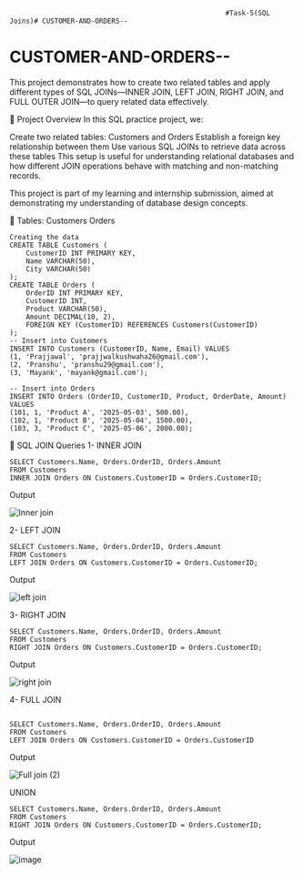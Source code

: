                                                          #Task-5(SQL Joins)# CUSTOMER-AND-ORDERS--
# CUSTOMER-AND-ORDERS--
                                                   
This project demonstrates how to create two related tables and apply different types of SQL JOINs—INNER JOIN, LEFT JOIN, RIGHT JOIN, and FULL OUTER JOIN—to query related data effectively.

📁 Project Overview
In this SQL practice project, we:

Create two related tables: Customers and Orders
Establish a foreign key relationship between them
Use various SQL JOINs to retrieve data across these tables
This setup is useful for understanding relational databases and how different JOIN operations behave with matching and non-matching records.

This project is part of my learning and internship submission, aimed at demonstrating my understanding of database design concepts.

📌 Tables:
Customers
Orders
``` 🧾SQL Script
Creating the data
CREATE TABLE Customers (
    CustomerID INT PRIMARY KEY,
    Name VARCHAR(50),
    City VARCHAR(50)
);
CREATE TABLE Orders (
    OrderID INT PRIMARY KEY,
    CustomerID INT,
    Product VARCHAR(50),
    Amount DECIMAL(10, 2),
    FOREIGN KEY (CustomerID) REFERENCES Customers(CustomerID)
);
-- Insert into Customers
INSERT INTO Customers (CustomerID, Name, Email) VALUES
(1, 'Prajjawal', 'prajjwalkushwaha26@gmail.com'),
(2, 'Pranshu', 'pranshu29@gmail.com'),
(3, 'Mayank', 'mayank@gmail.com');

-- Insert into Orders
INSERT INTO Orders (OrderID, CustomerID, Product, OrderDate, Amount) VALUES
(101, 1, 'Product A', '2025-05-03', 500.00),
(102, 1, 'Product B', '2025-05-04', 1500.00),
(103, 3, 'Product C', '2025-05-06', 2000.00);
```
🔄 SQL JOIN Queries
 1- INNER JOIN 
 ``` 
SELECT Customers.Name, Orders.OrderID, Orders.Amount
FROM Customers
INNER JOIN Orders ON Customers.CustomerID = Orders.CustomerID;

```
Output

![Inner join](https://github.com/user-attachments/assets/42fe0a21-cad5-43ed-a1a9-6599c8ca8c44)

2- LEFT JOIN
```
SELECT Customers.Name, Orders.OrderID, Orders.Amount
FROM Customers
LEFT JOIN Orders ON Customers.CustomerID = Orders.CustomerID;
```
Output

![left join](https://github.com/user-attachments/assets/4e5b99fb-0b58-472a-88bc-0961274d83ae)


3- RIGHT JOIN
```
SELECT Customers.Name, Orders.OrderID, Orders.Amount
FROM Customers
RIGHT JOIN Orders ON Customers.CustomerID = Orders.CustomerID;
```
Output

![right join](https://github.com/user-attachments/assets/5dd59a0e-9377-4d07-822b-d3e5bb6e6195)

4- FULL JOIN
```

SELECT Customers.Name, Orders.OrderID, Orders.Amount
FROM Customers
LEFT JOIN Orders ON Customers.CustomerID = Orders.CustomerID
```
Output

![Full join (2)](https://github.com/user-attachments/assets/28be52ff-4c33-4738-b667-775acd4a9cf9)

UNION
```
SELECT Customers.Name, Orders.OrderID, Orders.Amount
FROM Customers
RIGHT JOIN Orders ON Customers.CustomerID = Orders.CustomerID;
```
Output

![image](https://github.com/user-attachments/assets/41d6ca04-167e-4501-b0e5-c0c14dec55f9)



